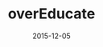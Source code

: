 ---
layout: site
title: "overEducate"
date: 2015-12-05
categories: [community]
version: 1.4.9
major: 1
minor: 4
patch: 9
slug: overeducate
link: http://www.overeducate.com/
submitter: karimjamal
permalink: /sites/:slug
---
